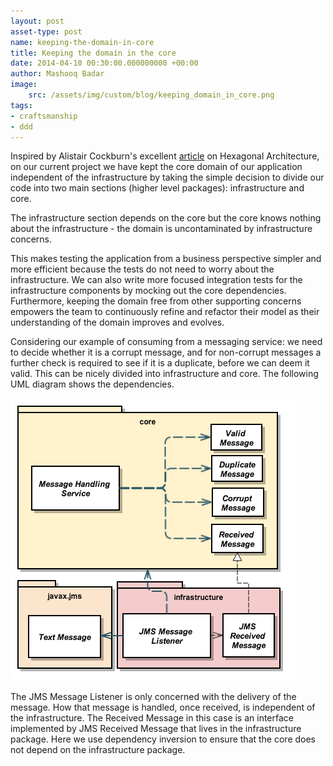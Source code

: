 ```yaml
---
layout: post
asset-type: post
name: keeping-the-domain-in-core
title: Keeping the domain in the core
date: 2014-04-10 00:30:00.000000000 +00:00
author: Mashooq Badar
image:
    src: /assets/img/custom/blog/keeping_domain_in_core.png
tags:
- craftsmanship
- ddd
---
```

Inspired by Alistair Cockburn's excellent [article](http://alistair.cockburn.us/Hexagonal+architecture) on Hexagonal Architecture, on our current project we have kept the core domain of our application independent of the infrastructure by taking the simple decision to divide our code into two main sections (higher level packages): infrastructure and core.

The infrastructure section depends on the core but the core knows nothing about the infrastructure - the domain is uncontaminated by infrastructure concerns.

This makes testing the application from a business perspective simpler and more efficient because the tests do not need to worry about the infrastructure. We can also write more focused integration tests for the infrastructure components by mocking out the core dependencies. Furthermore, keeping the domain free from other supporting concerns empowers the team to continuously refine and refactor their model as their understanding of the domain improves and evolves.

Considering our example of consuming from a messaging service: we need to decide whether it is a corrupt message, and for non-corrupt messages a further check is required to see if it is a duplicate, before we can deem it valid. This can be nicely divided into infrastructure and core. The following UML diagram shows the dependencies.

![UML Diagram for example](/assets/img/custom/blog/keeping_domain_in_core.png)

The JMS Message Listener is only concerned with the delivery of the message. How that message is handled, once received, is independent of the infrastructure. The Received Message in this case is an interface implemented by JMS Received Message that lives in the infrastructure package. Here we use dependency inversion to ensure that the core does not depend on the infrastructure package.
